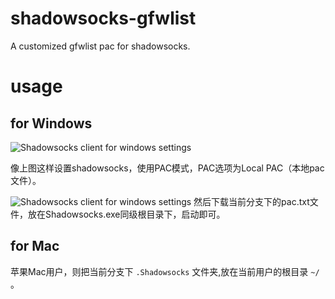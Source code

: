 # shadowsocks-gfwlist
A customized gfwlist pac for shadowsocks.

# usage
## for Windows
![](https://raw.githubusercontent.com/iqiancheng/shadowsocks-awesome/doc/images/ss-setting-001.png "Shadowsocks client for windows settings")

像上图这样设置shadowsocks，使用PAC模式，PAC选项为Local PAC（本地pac文件）。 

![](https://raw.githubusercontent.com/iqiancheng/shadowsocks-awesome/doc/images/ss-pac-setting-002.png "Shadowsocks client for windows settings")
然后下载当前分支下的pac.txt文件，放在Shadowsocks.exe同级根目录下，启动即可。

## for Mac
苹果Mac用户，则把当前分支下 ``.Shadowsocks`` 文件夹,放在当前用户的根目录 ``~/`` 。


